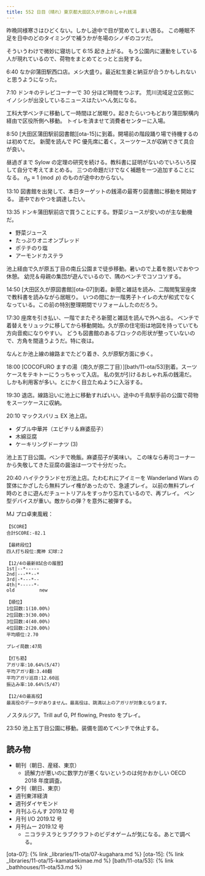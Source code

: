 ```yaml
---
title: 552 日目（晴れ）東京都大田区久が原のおしゃれ銭湯
---
```


昨晩同様寒さはひどくない。しかし途中で目が覚めてしまい困る。
この睡眠不足を日中のどのタイミングで補うかが冬場のシノギのコツだ。

そういうわけで微妙に寝坊して 6:15 起き上がる。
もう公園内に運動をしている人が現れているので、荷物をまとめてとっとと出発する。

6:40 なか卯蒲田駅西口店。メシ大盛り。最近紅生姜と納豆が合うかもしれないと思うようになった。

7:10 ドンキのテレビコーナーで 30 分ほど時間をつぶす。
荒川流域足立区側にイノシシが出没しているニュースはたいへん気になる。

工科大学ベンチに移動して一時間ほど居眠り。起きたらいつもどおり蒲田駅構内経由で区役所側へ移動。
トイレを済ませて消費者センターに入場。

8:50 [大田区蒲田駅前図書館][ota-15]に到着。開場前の階段踊り場で待機するのは初めてだ。
新聞を読んで PC 優先席に着く。スーツケースが収納できて具合が良い。

昼過ぎまで Sylow の定理の研究を続ける。教科書に証明がないのでいろいろ探して自分で考えてまとめる。
三つの命題だけでなく補題を一つ追加することになる。
$n_p \equiv 1 \pmod p$ のものが途中わからない。

13:10 図書館を出発して、本日ターゲットの銭湯の最寄り図書館に移動を開始する。
道中でおやつを調達したい。

13:35 ドンキ蒲田駅前店で買うことにする。野菜ジュースが安いのが主な動機だ。

* 野菜ジュース
* たっぷりオニオンブレッド
* ポテチのり塩
* アーモンドカステラ

池上経由で久が原五丁目の南丘公園まで徒歩移動。暑いので上着を脱いでおやつ休憩。
幼児＆母親の集団が遊んでいるので、隅のベンチでコソコソする。

14:50 [大田区久が原図書館][ota-07]到着。新聞と雑誌を読み、二階閲覧室座席で教科書を読みながら居眠り。
いつの間にか一階男子トイレの大が和式でなくなっている。この前の特別整理期間でリフォームしたのだろう。

17:30 座席を引き払い、一階でまたぞろ新聞と雑誌を読んで外へ出る。
ベンチで着替えをリュックに移してから移動開始。久が原の住宅街は地図を持っていても方向音痴になりやすい。
どうも図書館のあるブロックの形状が整っていないので、方角を間違うようだ。特に夜は。

なんとか池上線の線路までたどり着き、久が原駅方面に歩く。

18:00 [COCOFURO ますの湯（南久が原二丁目）][bath/11-ota/53]到着。スーツケースをテキトーにうっちゃって入店。
私の気が引けるおしゃれ系の銭湯だ。しかも利用客が多い。とにかく目立たぬように入浴する。

19:30 退店。線路沿いに池上に移動すればいい。途中の千鳥駅手前の公園で荷物をスーツケースに収納。

20:10 マックスバリュ EX 池上店。

* ダブル中華丼（エビチリ＆麻婆茄子）
* 木綿豆腐
* ケーキリングドーナツ (3)

池上五丁目公園。ベンチで晩飯。麻婆茄子が美味い。
この味なら寿司コーナーから失敬してきた豆腐の醤油は一つで十分だった。

20:40 ハイテクランドセガ池上店。たわむれにアイミーを Wanderland Wars の筐体にかざしたら無料プレイ権があったので、急遽プレイ。
以前の無料プレイ時のときに遊んだチュートリアルをすっかり忘れているので、再プレイ。
ペン型デバイスが重い。敵からの弾？を意外に被弾する。

MJ プロ卓東風戦：

```text
【SCORE】
合計SCORE:-82.1

【最終段位】
四人打ち段位:魔神 幻球:2

【12/4の最新8試合の履歴】
1st|--*-----
2nd|---**--*
3rd|-*---*--
4th|*-----*-
old         new

【順位】
1位回数:1(10.00%)
2位回数:3(30.00%)
3位回数:4(40.00%)
4位回数:2(20.00%)
平均順位:2.70

プレイ局数:47局

【打ち筋】
アガリ率:10.64%(5/47)
平均アガリ翻:3.40翻
平均アガリ巡目:12.60巡
振込み率:10.64%(5/47)

【12/4の最高役】
最高役のデータがありません。最高役は、跳満以上のアガリが対象となります。
```

ノスタルジア。Trill auf G, Pf flowing, Presto をプレイ。

23:50 池上五丁目公園に移動。装備を固めてベンチで休止する。

## 読み物

* 朝刊（朝日、産経、東京）
  * 読解力が悪いのに数学力が悪くないというのは何かおかしい OECD 2018 年度調査。
* 夕刊（朝日、東京）
* 週刊東洋経済
* 週刊ダイヤモンド
* 月刊ふらんす 2019.12 号
* 月刊 I/O 2019.12 号
* 月刊ムー 2019.12 号
  * ニコラテスラとラブクラフトのビデオゲームが気になる。あとで調べる。

[ota-07]: {% link _libraries/11-ota/07-kugahara.md %}
[ota-15]: {% link _libraries/11-ota/15-kamataekimae.md %}
[bath/11-ota/53]: {% link _bathhouses/11-ota/53.md %}
